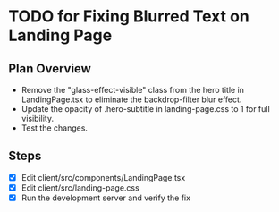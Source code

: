 # TODO for Fixing Blurred Text on Landing Page

## Plan Overview
- Remove the "glass-effect-visible" class from the hero title in LandingPage.tsx to eliminate the backdrop-filter blur effect.
- Update the opacity of .hero-subtitle in landing-page.css to 1 for full visibility.
- Test the changes.

## Steps
- [x] Edit client/src/components/LandingPage.tsx
- [x] Edit client/src/landing-page.css
- [x] Run the development server and verify the fix
